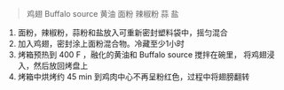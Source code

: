 > 鸡翅 Buffalo source 黄油 面粉 辣椒粉 蒜 盐

1. 面粉，辣椒粉，蒜粉和盐放入可重新密封塑料袋中，摇匀混合
2. 加入鸡翅，密封涂上面粉混合物。冷藏至少1小时
3. 烤箱预热到 400 F ，融化的黄油和 Buffalo source 搅拌在碗里， 将鸡翅浸入，然后放回烤盘上
4. 烤箱中烘烤约 45 min 到鸡肉中心不再呈粉红色，过程中将翅膀翻转
